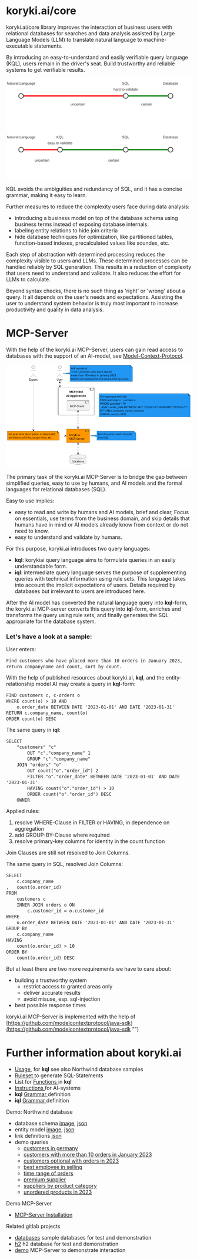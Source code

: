 # koryki.ai/core

koryki.ai/core library improves the interaction of business users with relational databases for searches and data analysis
assisted by Large Language Models (LLM)
to translate natural language to machine-executable statements.

By introducing an easy-to-understand and easily verifiable query language (KQL), users remain in the driver's seat.
Build trustworthy and reliable systems to get verifiable results.

![reduce uncertainty by introduction of kql](doc/shift_control.svg)

KQL avoids the ambiguities and redundancy of SQL, and it has a concise grammar, making it easy to learn.

Further measures to reduce the complexity users face during data analysis:

- introducing a business model on top of the database schema using business terms instead of exposing database internals.
- labeling entity relations to hide join criteria
- hide database techniques for optimization, like partitioned tables, function-based indexes,
  precalculated values like soundex, etc.

Each step of abstraction with determined processing reduces the complexity visible to users and LLMs.
These determined processes can be handled reliably by SQL generation.
This results in a reduction of complexity that users need to understand and validate. It also reduces the effort for LLMs to calculate.



Beyond syntax checks, there is no such thing as 'right' or 'wrong' about a query. It all depends on the user's needs and expectations. 
Assisting the user to understand system behavior is truly most important
to increase productivity and quality in data analysis.

# MCP-Server

With the help of the koryki.ai MCP–Server, users can gain read access to databases with the support of an AI-model, see
[Model-Context-Protocol](https://modelcontextprotocol.io/docs/getting-started/intro "(MCP)").

![MCP-Server Overview](doc/mcp_overview.png)



The primary task of the koryki.ai MCP-Server is to bridge the gap between simplified queries, easy to use by humans, and
AI models and the formal languages for relational databases (SQL).

Easy to use implies:
- easy to read and write by humans and AI models,
  brief and clear,
  Focus on essentials, use terms from the business domain, and skip details that humans have in mind or AI models already know from context or do not need to know.
- easy to understand and validate by humans.

For this purpose, koryki.ai introduces two query languages:
* **kql**: korykiai query language aims to formulate queries in an easily understandable form.
* **iql**: intermediate query language serves the purpose of supplementing queries with technical information using rule sets. This language takes into account the implicit expectations of users. Details required by databases but irrelevant to users are introduced here.

After the AI model has converted the natural language query into **kql**-form,
the koryki.ai MCP-server converts this query into **iql**-form,
enriches and transforms the query using rule sets, and finally generates the SQL
appropriate for the database system.


### Let's have a look at a sample:

User enters:

    Find customers who have placed more than 10 orders in January 2023,
    return companyname and count, sort by count.

With the help of published resources about koryki.ai, **kql**, and the entity-relationship model
AI may create a query in **kql**-form:

    FIND customers c, c-orders o
    WHERE count(o) > 10 AND 
        o.order_date BETWEEN DATE '2023-01-01' AND DATE '2023-01-31'
    RETURN c.company_name, count(o)
    ORDER count(o) DESC

The same query in **iql**:

    SELECT
        "customers" "c"
            OUT "c"."company_name" 1
            GROUP "c"."company_name"
        JOIN "orders" "o"
            OUT count("o"."order_id") 2
            FILTER "o"."order_date" BETWEEN DATE '2023-01-01' AND DATE '2023-01-31'
            HAVING count("o"."order_id") > 10
            ORDER count("o"."order_id") DESC
        OWNER


Applied rules:
1. resolve WHERE-Clause in FILTER or HAVING, in dependence on aggregation
2. add GROUP-BY-Clause where required
3. resolve primary-key columns for identity in the count function

Join Clauses are still not resolved to Join Columns.

The same query in SQL, resolved Join Columns:

    SELECT
        c.company_name
    ,   count(o.order_id)
    FROM
        customers c
        INNER JOIN orders o ON
            c.customer_id = o.customer_id
    WHERE
        o.order_date BETWEEN DATE '2023-01-01' AND DATE '2023-01-31'
    GROUP BY
        c.company_name
    HAVING
        count(o.order_id) > 10
    ORDER BY
        count(o.order_id) DESC



But at least there are two more requirements we have to care about:

- building a trustworthy system
    - restrict access to granted areas only
    - deliver accurate results
    - avoid misuse, esp. sql-injection
- best possible response times


koryki.ai MCP-Server is implemented with the help of [https://github.com/modelcontextprotocol/java-sdk](https://github.com/modelcontextprotocol/java-sdk "")

# Further information about koryki.ai

- [Usage](doc/kql_usage.md), for **kql** see also Northwind database samples
- [Ruleset ](doc/RULESET.md "") to generate SQL-Statements
- List for [Functions ](doc/FUNCTIONS.md "") in **kql**
- [Instructions ](doc/ai_instructions.md "") for AI-systems
- **kql** [Grammar ](./antlr/src/main/antlr/KQL.g4 "") definition
- **iql** [Grammar ](./antlr/src/main/antlr/IQL.g4 "") definition

Demo: Northwind database

- database schema [image](doc/northwind_schema.png ""),  [json ](doc/northwind_schema.json "")
- entity model [image](doc/northwind_model.png ""),   [json ](doc/northwind_model.json "")
- link definitions [json](doc/northwind_links.json "")
- demo queries
  * [customers in germany ](doc/queries/customersingermany.kql "")
  * [customers with more than 10 orders in January 2023 ](doc/queries/customersmorethan10ordersin2023.kql "")
  * [customers optional with orders in 2023 ](doc/queries/customerswithordersin2023.kql "")
  * [best employee in selling ](doc/queries/employeeranking.kql "")
  * [time range of orders ](doc/queries/ordertimerange.kql "")
  * [premium supplier ](doc/queries/premiumsupplier.kql "")
  * [suppliers by product category ](doc/queries/suppliersandproductsincategory.kql "")
  * [unordered products in 2023 ](doc/queries/unorderedproductsin012023.kql "")

Demo MCP-Server

- [MCP-Server Installation](./doc/MCP_SERVER.md "")


Related gitlab projects

- [databases](https://gitlab.com/korykiai/databases "") sample databases for test and demonstration
- [h2](https://gitlab.com/korykiai/h2 "") h2 database for test and demonstration
- [demo](https://gitlab.com/korykiai/demo "") MCP-Server to demonstrate interaction

